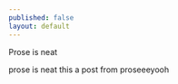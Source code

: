 ```yaml
---
published: false
layout: default
---
```


Prose is neat

prose is neat this a post from proseeeyooh
